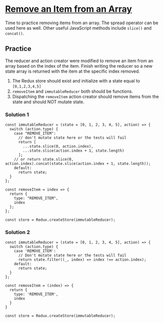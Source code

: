 # [Remove an Item from an Array](https://www.freecodecamp.org/learn/front-end-development-libraries/redux/remove-an-item-from-an-array)

Time to practice removing items from an array. The spread operator can be used here as well. Other useful JavaScript methods include `slice()` and `concat()`.

## Practice
The reducer and action creator were modified to remove an item from an array based on the index of the item. Finish writing the reducer so a new state array is returned with the item at the specific index removed.

1. The Redux store should exist and initialize with a state equal to `[0,1,2,3,4,5]`
2. `removeItem` and `immutableReducer` both should be functions.
3. Dispatching the `removeItem` action creator should remove items from the state and should NOT mutate state.

### Solution 1
```
const immutableReducer = (state = [0, 1, 2, 3, 4, 5], action) => {
  switch (action.type) {
    case "REMOVE_ITEM":
      // don't mutate state here or the tests will fail
      return [
        ...state.slice(0, action.index),
        ...state.slice(action.index + 1, state.length)
      ];
    // or return state.slice(0, action.index).concat(state.slice(action.index + 1, state.length));
    default:
      return state;
  }
};

const removeItem = index => {
  return {
    type: "REMOVE_ITEM",
    index
  };
};

const store = Redux.createStore(immutableReducer);
```


### Solution 2
```
const immutableReducer = (state = [0, 1, 2, 3, 4, 5], action) => {
  switch (action.type) {
    case 'REMOVE_ITEM':
      // Don't mutate state here or the tests will fail
      return state.filter((_, index) => index !== action.index);
    default:
      return state;
  }
};

const removeItem = (index) => {
  return {
    type: 'REMOVE_ITEM',
    index
  }
}

const store = Redux.createStore(immutableReducer);
```